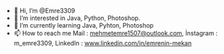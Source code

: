 - 👋 Hi, I’m @Emre3309
- 👀 I’m interested in Java, Python, Photoshop.
- 🌱 I’m currently learning Java, Pyhton, Photoshop
- 📫 How to reach me Mail : mehmetemre1507@outlook.com, İnstagram : m_emre3309, LinkedIn : www.linkedin.com/in/emrenin-mekan


<!---
Emre3309/Emre3309 is a ✨ special ✨ repository because its `README.md` (this file) appears on your GitHub profile.
You can click the Preview link to take a look at your changes.
--->
